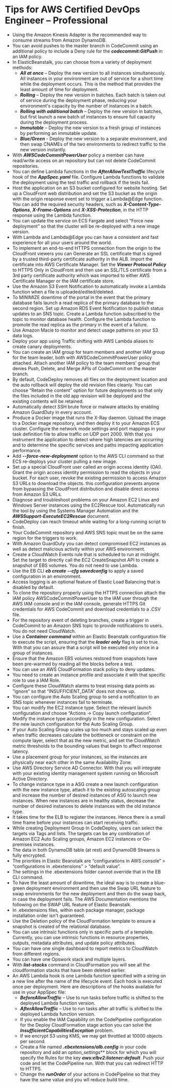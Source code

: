 # Tips for AWS Certified DevOps Engineer – Professional

* Using the Amazon Kinesis Adapter is the recommended way to consume streams from Amazon DynamoDB.
* You can avoid pushes to the master branch in CodeCommit using an additional policy to include a Deny rule for the ***codecommit:GitPush*** in an IAM policy.
* In ElasticBeanstalk, you can choose from a variety of deployment methods:
  * ***All at once*** – Deploy the new version to all instances simultaneously. All instances in your environment are out of service for a short time while the deployment occurs. This is the method that provides the least amount of time for deployment.
  * ***Rolling*** – Deploy the new version in batches. Each batch is taken out of service during the deployment phase, reducing your environment's capacity by the number of instances in a batch.
  *  ***Rolling with additional batch*** – Deploy the new version in batches, but first launch a new batch of instances to ensure full capacity during the deployment process.
  *  ***Immutable*** – Deploy the new version to a fresh group of instances by performing an immutable update.
  *  ***Blue/Green*** - Deploy the new version to a separate environment, and then swap CNAMEs of the two environments to redirect traffic to the new version instantly.
* With ***AWSCodeCommitPowerUser*** policy a member can have read/write access on an repository but can not delete CodeCommit repositories.
* You can define Lambda functions in the ***AfterAllowTestTraffic*** lifecycle hook of the ***AppSpec.yaml*** file. Configure Lambda functions to validate the deployment using the test traffic and rollback if the tests fail.
* Host the application on an S3 bucket configured for website hosting. Set up a CloudFront web distribution and set the S3 bucket as the origin with the origin response event set to trigger a Lambda@Edge function. You can add the required security headers, such as ***X-Content-Type-Options***, ***X-Frame-Options*** and ***X-XSS-Protection***, in the HTTP response using the Lambda function.
* You can update the service on ECS Fargate and select “Force new deployment” so that the cluster will be re-deployed with a new image version.
* With Lambda and Lambda@Edge you can have a consistent and fast experience for all your users around the world.
* To implement an end-to-end HTTPS connection from the origin to the CloudFront viewers you can Generate an SSL certificate that is signed by a trusted third-party certificate authority in the ALB. Import the certificate into AWS Certificate Manager. Set the ***Viewer Protocol Policy*** to HTTPS Only in CloudFront and then use an SSL/TLS certificate from a 3rd party certificate authority which was imported to either AWS Certificate Manager or the IAM certificate store.
* Use the Amazon S3 Event Notification to automatically invoke a Lambda function when a file is uploaded/edited/deleted.
* To MINIMIZE downtime of the portal in the event that the primary database fails launch a read replica of the primary database to the second region. Set up Amazon RDS Event Notification to publish status updates to an SNS topic. Create a Lambda function subscribed to the topic to monitor database health. Configure the Lambda function to promote the read replica as the primary in the event of a failure.
* Use Amazon Macie to monitor and detect usage patterns on your S3 data logs.
* Deploy your app using Traffic shifting with AWS Lambda aliases to create canary deployments.
* You can create an IAM group for team members and another IAM group for the team leader, both with AWSCodeCommitPowerUser policy attached. Attach another IAM policy to the team members' group that denies Push, Delete, and Merge APIs of CodeCommit on the master branch.
* By default, CodeDeploy removes all files on the deployment location and the auto rollback will deploy the old revision files cleanly. You can choose “Retain the content” option for future deployments so that only the files included in the old app revision will be deployed and the existing contents will be retained.
* Automatically detect SSH brute force or malware attacks by enabling Amazon GuardDuty in every account.
* Produce a Docker image that runs the X-Ray daemon. Upload the image to a Docker image repository, and then deploy it to your Amazon ECS cluster. Configure the network mode settings and port mappings in your task definition file to allow traffic on UDP port 2000. With that you instrument the application to detect where high latencies are occurring and to determine the specific services and paths impacting application performance.
* Add ***--force-new-deployment*** option to the AWS CLI command so that ECS re-deploys your cluster pulling a new image.
* Set up a special CloudFront user called an origin access identity (OAI). Grant the origin access identity permission to read the objects in your bucket. For each user, revoke the existing permission to access Amazon S3 URLs to download the objects. this configuration prevents anyone from bypassing the CloudFront distribution and disable direct access from Amazon S3 URLs.
* Diagnose and troubleshoot problems on your Amazon EC2 Linux and Windows Server instances using the EC2Rescue tool. Automatically run the tool by using the Systems Manager Automation and the ***AWSSupport-ExecuteEC2Rescue*** document.
* CodeDeploy can reach timeout while waiting for a long-running script to finish. 
* Your CodeCommit repository and AWS SNS topic must be on the same region for the triggers to work.
* With Amazon GuardDuty you can detect compromised EC2 instances as well as detect malicious activity within your AWS environment.
* Create a CloudWatch Events rule that is scheduled to run at midnight. Set the target to directly call the EC2 CreateSnapshot API to create a snapshot of EBS volumes. You do not need to use Lambda.
* Use the EB CLI ***eb create --cfg savedconfig*** to apply a saved configuration in an environment.
* Access logging is an optional feature of Elastic Load Balancing that is disabled by default.
* To clone the repository properly using the HTTPS connection attach the IAM policy AWSCodeCommitPowerUser to the IAM user through the AWS IAM console and in the IAM console, generate HTTPS Git credentials for AWS CodeCommit and download credentials to a .CSV file.
* For the repository event of deleting branches, create a trigger in CodeCommit to an Amazon SNS topic to provide notifications to users. You do not need CloudWatch.
* Use a ***Container command*** within an Elastic Beanstalk configuration file to execute the script, ensuring that the ***leader only*** flag is set to true. With that you can assure that a script will be executed only once in a group of instances.
* Ensure that the Amazon EBS volumes restored from snapshots have been pre-warmed by reading all the blocks before a test.
* You can use an AWS CloudFormation stack policy to deny updates. 
* You need to create an instance profile and associate it with that specific role to use a IAM Role.
* Configure these CloudWatch alarms to treat missing data points as “ignore” so that “INSUFFICIENT_DATA” does not show up.
* You can configure the Auto Scaling group to send a notification to an SNS topic whenever instances fail to terminate.
* You can modify the EC2 instance type. Select the relevant launch configuration and choose “Actions -> Copy launch configuration”. Modify the instance type accordingly in the new configuration. Select the new launch configuration for the Auto Scaling Group.
* If your Auto Scaling Group scales up too much and stays scaled up even when traffic decreases calculate the bottleneck or constraint on the compute layer, select that as the new metric, and set the CloudWatch metric thresholds to the bounding values that begin to affect response latency.
* Use a placement group for your instances, so the instances are physically near each other in the same Availability Zone.
* Use AWS Directory Service AD Connector. With that you will integrate with your existing identity management system running on Microsoft Active Directory.
* To change instance type in a ASG create a new launch configuration with the new instance type, attach it to the existing autoscaling group and increase the number of desired instances of ASG to launch new instances. When new instances are in healthy status, decrease the number of desired instances to delete instances with the old instance type.
* It takes time for the ELB to register the instances. Hence there is a small time frame before your instances can start receiving traffic.
* While creating Deployment Group In CodeDeploy, users can select the targets via Tags and lists. The targets can be any combination of Amazon EC2 Auto Scaling groups, Amazon EC2 instances or On-premises instances.
* The data in both DynamoDB table (at rest) and DynamoDB Streams is fully encrypted.
* The priorities in Elastic Beanstalk are “configurations in AWS console” > “configurations in .ebextensions” > “default value”.
* The settings in the .ebextensions folder cannot override that in the EB CLI command. 
* To have the least amount of downtime, the ideal way is to create a blue-green deployment environment and then use the Swap URL feature to swap environments for the new deployment and then do the swap back, in case the deployment fails. The AWS Documentation mentions the following on the SWAP URL feature of Elastic Beanstalk.
* In .ebextensions files, within each package manager, package installation order isn't guaranteed.
* Use the Deletion policy of the CloudFormation template to ensure a snapshot is created of the relational database.
* You can use intrinsic functions only in specific parts of a template. Currently, you can use intrinsic functions in resource properties, outputs, metadata attributes, and update policy attributes.
* You can have one single dashboard to report metrics to CloudWatch from different regions.
* You can have one Opswork stack and multiple layers.
* With ***list-stacks*** command in CloudFormation you will see all the cloudformation stacks that have been deleted earlier.
* An AWS Lambda hook is one Lambda function specified with a string on a new line after the name of the lifecycle event. Each hook is executed once per deployment. Here are descriptions of the hooks available for use in your AppSpec file:
  * ***BeforeAllowTraffic*** – Use to run tasks before traffic is shifted to the deployed Lambda function version.
  * ***AfterAllowTraffic*** – Use to run tasks after all traffic is shifted to the deployed Lambda function version.
  * If you enable the IAM Capability on the CodePipeline configuration for the Deploy CloudFormation stage action you can solve the ***InsufficientCapabilitiesException*** problem.
  * If we encrypt S3 using KMS, we may get throttled at 10000 objects per second.
  * Create a file named ***.ebextensions/alb.config*** in your code repository and add an *option_settings*** block for which you will specify the Rules for the key ***aws:elbv2:listener:default***. Push your code and let the CodePipeline run. With that you can redirect HTTP to HTTPS.
  * Change the ***runOrder*** of your actions in CodePipeline so that they have the same value and you wll reduce build time.